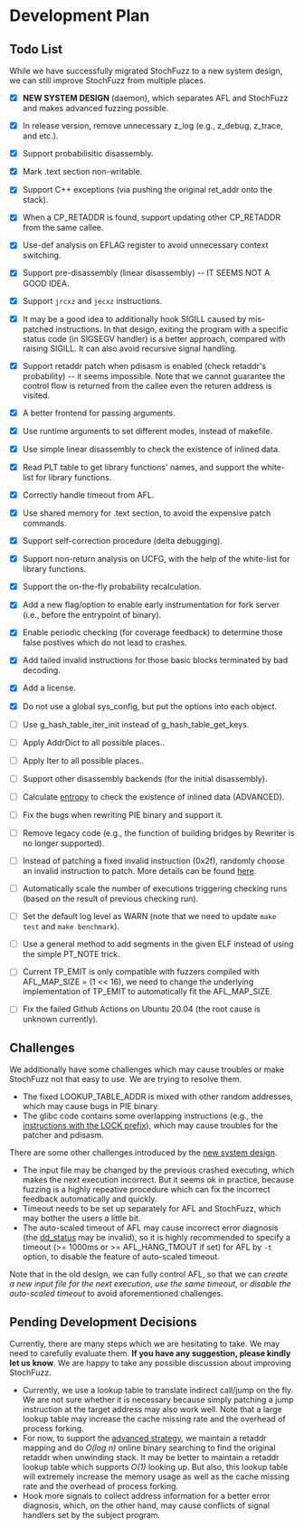 # Development Plan

## Todo List

While we have successfully migrated StochFuzz to a new system design, we can still improve StochFuzz from multiple places.

+ [x] __NEW SYSTEM DESIGN__ (daemon), which separates AFL and StochFuzz and makes advanced fuzzing possible.
+ [x] In release version, remove unnecessary z\_log (e.g., z\_debug, z\_trace, and etc.).
+ [x] Support probabilisitic disassembly.
+ [x] Mark .text section non-writable.
+ [x] Support C++ exceptions (via pushing the original ret\_addr onto the stack).
+ [x] When a CP\_RETADDR is found, support updating other CP\_RETADDR from the same callee.
+ [x] Use-def analysis on EFLAG register to avoid unnecessary context switching.
+ [x] Support pre-disassembly (linear disassembly) -- IT SEEMS NOT A GOOD IDEA.
+ [x] Support `jrcxz` and `jecxz` instructions.
+ [x] It may be a good idea to additionally hook SIGILL caused by mis-patched instructions. In that design, exiting the program with a specific status code (in SIGSEGV handler) is a better approach, compared with raising SIGILL. It can also avoid recursive signal handling.
+ [x] Support retaddr patch when pdisasm is enabled (check retaddr's probability) -- it seems impossible. Note that we cannot guarantee the control flow is returned from the callee even the returen address is visited.
+ [x] A better frontend for passing arguments.
+ [x] Use runtime arguments to set different modes, instead of makefile.
+ [x] Use simple linear disassembly to check the existence of inlined data.
+ [x] Read PLT table to get library functions' names, and support the white-list for library functions.
+ [x] Correctly handle timeout from AFL.
+ [x] Use shared memory for .text section, to avoid the expensive patch commands.
+ [x] Support self-correction procedure (delta debugging).
+ [x] Support non-return analysis on UCFG, with the help of the white-list for library functions.
+ [x] Support the on-the-fly probability recalculation.
+ [x] Add a new flag/option to enable early instrumentation for fork server (i.e., before the entrypoint of binary).
+ [x] Enable periodic checking (for coverage feedback) to determine those false postives which do not lead to crashes.
+ [x] Add tailed invalid instructions for those basic blocks terminated by bad decoding.
+ [x] Add a license.
+ [x] Do not use a global sys\_config, but put the options into each object.
+ [ ] Use g\_hash\_table\_iter\_init instead of g\_hash\_table\_get\_keys.
+ [ ] Apply AddrDict to all possible places..
+ [ ] Apply Iter to all possible places..
+ [ ] Support other disassembly backends (for the initial disassembly).
+ [ ] Calculate [entropy](https://github.com/NationalSecurityAgency/ghidra/issues/1035) to check the existence of inlined data (ADVANCED).
+ [ ] Fix the bugs when rewriting PIE binary and support it.
+ [ ] Remove legacy code (e.g., the function of building bridges by Rewriter is no longer supported).
+ [ ] Instead of patching a fixed invalid instruction (0x2f), randomly choose an invalid instruction to patch. More details can be found [here](http://ref.x86asm.net/coder64.html).
+ [ ] Automatically scale the number of executions triggering checking runs (based on the result of previous checking run).
+ [ ] Set the default log level as WARN (note that we need to update `make test` and `make benchmark`).
+ [ ] Use a general method to add segments in the given ELF instead of using the simple PT\_NOTE trick.
+ [ ] Current TP\_EMIT is only compatible with fuzzers compiled with AFL\_MAP\_SIZE = (1 << 16), we need to change the underlying implementation of TP\_EMIT to automatically fit the AFL\_MAP\_SIZE.
+ [ ] Fix the failed Github Actions on Ubuntu 20.04 (the root cause is unknown currently).


## Challenges

We additionally have some challenges which may cause troubles or make StochFuzz not that easy to use. We are trying to resolve them.

+ The fixed LOOKUP\_TABLE\_ADDR is mixed with other random addresses, which may cause bugs in PIE binary.
+ The glibc code contains some overlapping instructions (e.g., the [instructions with the LOCK prefix](https://code.woboq.org/userspace/glibc/sysdeps/x86/atomic-machine.h.html#_M/__arch_c_compare_and_exchange_val_8_acq)), which may cause troubles for the patcher and pdisasm.

There are some other challenges introduced by the [new system design](system.md).

+ The input file may be changed by the previous crashed executing, which makes the next execution incorrect. But it seems ok in practice, because fuzzing is a highly repeative procedure which can fix the incorrect feedback automatically and quickly.
+ Timeout needs to be set up separately for AFL and StochFuzz, which may bother the users a little bit.
+ The auto-scaled timeout of AFL may cause incorrect error diagnosis (the [dd\_status](https://github.com/ZhangZhuoSJTU/StochFuzz/blob/master/src/diagnoser.h#L91) may be invalid), so it is highly recommended to specify a timeout (>= 1000ms or >= AFL\_HANG\_TMOUT if set) for AFL by `-t` option, to disable the feature of auto-scaled timeout.

Note that in the old design, we can fully control AFL, so that we can _create a new input file for the next execution_, _use the same timeout_, or _disable the auto-scaled timeout_ to avoid aforementioned challenges.

## Pending Development Decisions

Currently, there are many steps which we are hesitating to take. We may need to carefully evaluate them. __If you have any suggestion, please kindly let us know__. We are happy to take any possible discussion about improving StochFuzz.

+ Currently, we use a lookup table to translate indirect call/jump on the fly. We are not sure whether it is necessary because simply patching a jump instruction at the target address may also work well. Note that a large lookup table may increase the cache missing rate and the overhead of process forking.
+ For now, to support the [advanced strategy](https://github.com/ZhangZhuoSJTU/StochFuzz#advanced-usage), we maintain a retaddr mapping and do _O(log n)_ online binary searching to find the original retaddr when unwinding stack. It may be better to maintain a retaddr lookup table which supports _O(1)_ looking up. But also, this lookup table will extremely increase the memory usage as well as the cache missing rate and the overhead of process forking.
+ Hook more signals to collect address information for a better error diagnosis, which, on the other hand, may cause conflicts of signal handlers set by the subject program.
